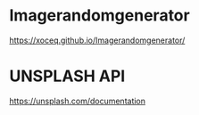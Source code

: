# Imagerandomgenerator

https://xoceq.github.io/Imagerandomgenerator/

# UNSPLASH API
https://unsplash.com/documentation
